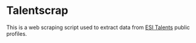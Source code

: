 # Talentscrap
This is a web scraping script used to extract data from [ESI Talents](https://talents.esi.dz/scolar/public_etudiant_list) public profiles.
